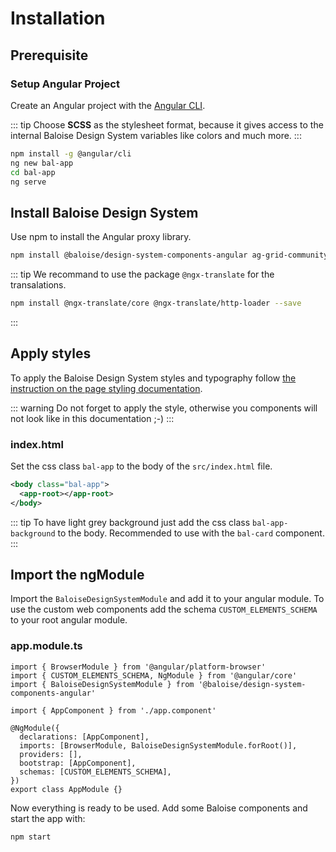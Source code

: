# Installation

## Prerequisite

### Setup Angular Project

Create an Angular project with the [Angular CLI](https://cli.angular.io/).

::: tip
Choose **SCSS** as the stylesheet format, because it gives access to the internal Baloise Design System variables like colors and much more.
:::

```bash
npm install -g @angular/cli
ng new bal-app
cd bal-app
ng serve
```

## Install Baloise Design System

Use npm to install the Angular proxy library.

```bash
npm install @baloise/design-system-components-angular ag-grid-community --save
```

::: tip
We recommand to use the package `@ngx-translate` for the transalations.

```bash
npm install @ngx-translate/core @ngx-translate/http-loader --save
```

:::

## Apply styles

To apply the Baloise Design System styles and typography follow [the instruction on the page styling documentation](/components/getting-started/angular/styles.html).

::: warning
Do not forget to apply the style, otherwise you components will not look like in this documentation ;-)
:::

### index.html

Set the css class `bal-app` to the body of the `src/index.html` file.

```xml
<body class="bal-app">
  <app-root></app-root>
</body>
```

::: tip
To have light grey background just add the css class `bal-app-background` to the body. Recommended to use with the `bal-card` component.
:::

## Import the ngModule

Import the `BaloiseDesignSystemModule` and add it to your angular module. To use the custom web components add the schema `CUSTOM_ELEMENTS_SCHEMA` to your root angular module.

### app.module.ts

```typescript{3,9,12}
import { BrowserModule } from '@angular/platform-browser'
import { CUSTOM_ELEMENTS_SCHEMA, NgModule } from '@angular/core'
import { BaloiseDesignSystemModule } from '@baloise/design-system-components-angular'

import { AppComponent } from './app.component'

@NgModule({
  declarations: [AppComponent],
  imports: [BrowserModule, BaloiseDesignSystemModule.forRoot()],
  providers: [],
  bootstrap: [AppComponent],
  schemas: [CUSTOM_ELEMENTS_SCHEMA],
})
export class AppModule {}
```

Now everything is ready to be used. Add some Baloise components and start the app with:

```bash
npm start
```
